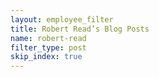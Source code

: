 ```yaml
---
layout: employee_filter
title: Robert Read’s Blog Posts
name: robert-read
filter_type: post
skip_index: true
---
```

